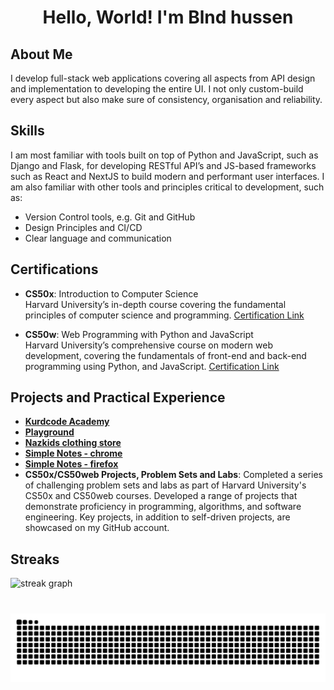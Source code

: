 <h1 align="center">Hello, World! I'm Blnd hussen</h1>

## About Me

I develop full-stack web applications covering all aspects from API design and implementation to developing the entire UI. I not only custom-build every aspect but also make sure of consistency, organisation and reliability.

## Skills

I am most familiar with tools built on top of Python and JavaScript, such as Django and Flask, for developing RESTful API’s and JS-based frameworks such as React and NextJS to build modern and performant user interfaces. I am also familiar with other tools and principles critical to development, such as:

- Version Control tools, e.g. Git and GitHub
- Design Principles and CI/CD
- Clear language and communication

## Certifications

- **CS50x**: Introduction to Computer Science  
Harvard University’s in-depth course covering the fundamental principles of computer science and programming. [Certification Link](https://cs50.harvard.edu/certificates/0488db2c-4134-48e2-8f0e-f3eddafbf1d6 "https://cs50.harvard.edu/certificates/0488db2c-4134-48e2-8f0e-f3eddafbf1d6")

- **CS50w**: Web Programming with Python and JavaScript  
Harvard University’s comprehensive course on modern web development, covering the fundamentals of front-end and back-end programming using Python, and JavaScript. [Certification Link](https://certificates.cs50.io/1074e91d-1d15-442f-9737-b5e0c5690325.pdf?size=letter "https://certificates.cs50.io/1074e91d-1d15-442f-9737-b5e0c5690325.pdf?size=letter")

## Projects and Practical Experience

- [**Kurdcode Academy**](https://kurdcode-academy.pages.dev/ "https://kurdcode-academy.pages.dev/")
- [**Playground**](https://kurdcode-academy.pages.dev/ "https://kurdcode-academy.pages.dev/")
- [**Nazkids clothing store**](https://nazkids.vercel.app/ "https://nazkids.vercel.app/")
- [**Simple Notes - chrome**](https://chromewebstore.google.com/detail/simple-notes/ncibghcnoeclndfhhbfdgcgfdliafhik "https://chromewebstore.google.com/detail/simple-notes/ncibghcnoeclndfhhbfdgcgfdliafhik")
- [**Simple Notes - firefox**](https://addons.mozilla.org/en-US/firefox/user/18622209/?utm_source=firefox-browser&utm_medium=firefox-browser&utm_content=addons-manager-user-profile-link "https://addons.mozilla.org/en-US/firefox/user/18622209/?utm_source=firefox-browser&utm_medium=firefox-browser&utm_content=addons-manager-user-profile-link")
- **CS50x/CS50web Projects, Problem Sets and Labs**: Completed a series of challenging problem sets and labs as part of Harvard University's CS50x and CS50web courses. Developed a range of projects that demonstrate proficiency in programming, algorithms, and software engineering. Key projects, in addition to self-driven projects, are showcased on my GitHub account.


## Streaks

<div align="left">
  <img src="https://streak-stats.demolab.com?user=Blnd-hussen&locale=en&mode=weekly&theme=dark&hide_border=false&border_radius=5" height="150" alt="streak graph"  />
</div>

###

<br clear="both">

<img src="https://raw.githubusercontent.com/Blnd-hussen/Blnd-hussen/output/snake.svg" alt="Snake animation" />

###
